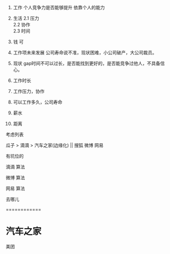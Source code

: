 1. 工作  个人竞争力是否能够提升 依靠个人的能力

2. 生活 
    2.1 压力                
    2.2 协作               
    2.3 时间                

3. 钱
   可
4. 工作项未来发展
   公司寿命说不准，现状困难，小公司破产，大公司裁员。

5. 现状
   gap时间不可以过长，是否能找到更好的，是否能竞争过他人，不具备信心。

1. 工作时长 
2. 工作压力，协作
3. 可以工作多久，公司寿命
4. 薪水
5. 距离

考虑列表

瓜子 >  滴滴 >  汽车之家(边缘化)   ||   搜狐   微博  网易




有坑位的

滴滴   算法

微博   算法 

网易   算法

去哪儿  

============

汽车之家 
============ 
美团   